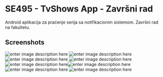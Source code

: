 
# SE495 - TvShows App - Završni rad

 Android aplikacija za praćenje serija sa notifikacionim sistemom. Završni rad na fakultetu.

## Screenshots

![enter image description here](https://lh3.googleusercontent.com/eX0W0hjAqqM7mIs-t1U1AHcZTpkRUpsHoYB6bsb5yrvJKwnjoaWehraCeRH0aXnN9ZI_0L0O_iE) ![enter image description here](https://lh3.googleusercontent.com/1FifH2jDintwAJxAQO4xVnlSc04QF-XIAgKe45Qf_eC3IflSxARH5_8InHRPHfHxTZ-MvC4ZokI) ![enter image description here](https://lh3.googleusercontent.com/rk3lDiHo2QupV-uEnclZyvT5vzhfVBQb-x_nszxoGDkqZmBJw9NUuMH02TbtTeOJsdJvC7SJb8g)  ![enter image description here](https://lh3.googleusercontent.com/ZO1zm16HMIG4ws7CdWhHqGnEkS3YeiWihDlifrUPfHEN5_3eMbvBpuM_azhJV16xdNllSleRMzk) ![enter image description here](https://lh3.googleusercontent.com/ZTWg5BtMirQG7qTuNUqSNtBIb2FpFl1BxHG-IQgxrr3AehMcsDQv9OoGCMebeRgAXqtnbzmiSFc)![enter image description here](https://lh3.googleusercontent.com/jULx1g2LfWlu1N0Y57PQIGtvmI0_tj0lIqZsK-NLBNaztCAYPVoLip-jJCKn-jGYnWM--UsNb1I) ![enter image description here](https://lh3.googleusercontent.com/PZvpwojYBIUfTvnQBYFaNTF11cXYDlcUPLOp6A7fRy8_0x3WeZKDuIj1Wwkbt1WDWyIpw95kd00) ![enter image description here](https://lh3.googleusercontent.com/zqv-bgZBJzgfM3FfHhZLpm_pFaTpzuJSauXPJetiy-xKr3QCBwfxPSm8BtCKndbYZJq4J6g8wOM) 

